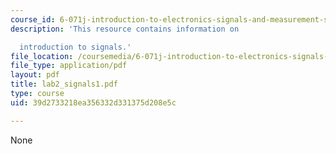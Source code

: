```yaml
---
course_id: 6-071j-introduction-to-electronics-signals-and-measurement-spring-2006
description: 'This resource contains information on

  introduction to signals.'
file_location: /coursemedia/6-071j-introduction-to-electronics-signals-and-measurement-spring-2006/39d2733218ea356332d331375d208e5c_lab2_signals1.pdf
file_type: application/pdf
layout: pdf
title: lab2_signals1.pdf
type: course
uid: 39d2733218ea356332d331375d208e5c

---
```

None